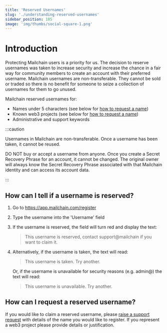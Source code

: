 ```yaml
---
title: 'Reserved Usernames'
slug: './understanding-reserved-usernames'
sidebar_position: 105
image: 'img/thumbs/social-square-1.png'
---
```


# Introduction

Protecting Mailchain users is a priority for us. The decision to reserve usernames was taken to increase security and increase the chance in a fair way for community members to create an account with their preferred username. Mailchain usernames are non-transferable. They cannot be sold or traded so there is no benefit for someone to seize a collection of usernames for them to go unused.

Mailchain reserved usernames for:

-   Names under 5 characters (see below for [how to request a name](#how-can-i-request-a-reserved-username))
-   Known web3 projects (see below for [how to request a name](#how-can-i-request-a-reserved-username))
-   Administrative and support keywords

:::caution

Usernames in Mailchain are non-transferable. Once a username has been taken, it cannot be reused.

DO NOT buy or accept a username from anyone. Once you create a Secret Recovery Phrase for an account, it cannot be changed. The original owner will always know the Secret Recovery Phrase associated with that Mailchain identity and can access its account data.

:::

## How can I tell if a username is reserved?

1. Go to https://app.mailchain.com/register
2. Type the username into the 'Username' field
3. If the username is reserved, the field will turn red and display the text:

    > This username is reserved, contact support@mailchain if you want to claim it.

4. Alternatively, if the username is taken, the text will read:

    > This username is taken. Try another.

    Or, if the username is unavailable for security reasons (e.g. admin@) the text will read:

    > This username is unavailable. Try another.

## How can I request a reserved username?

If you would like to claim a reserved username, please [raise a support request](/getting-help) with details of the name you would like to register. If you represent a web3 project please provide details or justification.
